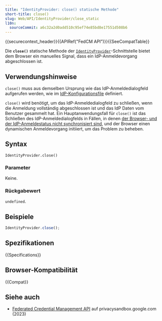 ```yaml
---
title: "IdentityProvider: close() statische Methode"
short-title: close()
slug: Web/API/IdentityProvider/close_static
l10n:
  sourceCommit: a6c32a2d0add510c95ef74e85bd8e17551d508b6
---
```


{{securecontext_header}}{{APIRef("FedCM API")}}{{SeeCompatTable}}

Die **`close()`** statische Methode der [`IdentityProvider`](/de/docs/Web/API/IdentityProvider)-Schnittstelle bietet dem Browser ein manuelles Signal, dass ein IdP-Anmeldevorgang abgeschlossen ist.

## Verwendungshinweise

`close()` muss aus demselben Ursprung wie das IdP-Anmeldedialogfeld aufgerufen werden, wie im [IdP-Konfigurationsfile](/de/docs/Web/API/FedCM_API/IDP_integration#provide_a_config_file_and_endpoints) definiert.

`close()` wird benötigt, um das IdP-Anmeldedialogfeld zu schließen, wenn die Anmeldung vollständig abgeschlossen ist und das IdP Daten vom Benutzer gesammelt hat. Ein Hauptanwendungsfall für `close()` ist das Schließen des IdP-Anmeldedialogfelds in Fällen, in denen [der Browser- und der IdP-Anmeldestatus nicht synchronisiert sind](/de/docs/Web/API/FedCM_API/IDP_integration#what_if_the_browser_and_the_idp_login_status_become_out_of_sync), und der Browser einen dynamischen Anmeldevorgang initiiert, um das Problem zu beheben.

## Syntax

```js-nolint
IdentityProvider.close()
```

### Parameter

Keine.

### Rückgabewert

`undefined`.

## Beispiele

```js
IdentityProvider.close();
```

## Spezifikationen

{{Specifications}}

## Browser-Kompatibilität

{{Compat}}

## Siehe auch

- [Federated Credential Management API](https://privacysandbox.google.com/cookies/fedcm) auf privacysandbox.google.com (2023)
